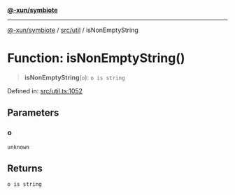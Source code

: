 [**@-xun/symbiote**](../../../README.md)

***

[@-xun/symbiote](../../../README.md) / [src/util](../README.md) / isNonEmptyString

# Function: isNonEmptyString()

> **isNonEmptyString**(`o`): `o is string`

Defined in: [src/util.ts:1052](https://github.com/Xunnamius/symbiote/blob/0bafa3046d16effe919127463c68cff1fb657848/src/util.ts#L1052)

## Parameters

### o

`unknown`

## Returns

`o is string`
